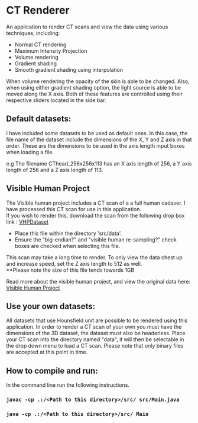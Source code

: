 # CT Renderer

An application to render CT scans and view the data using various techniques, including:
* Normal CT rendering
* Maximum Intensity Projection
* Volume rendering
* Gradient shading
* Smooth gradient shading using interpolation

When volume rendering the opacity of the skin is able to be changed. Also, when using either gradient shading option, the light source is able to be moved along the X axis. Both of these features are controlled using their respective sliders located in the side bar.

## Default datasets:
I have included some datasets to be used as default ones. In this case, the file name of the dataset include the dimensions of the X, Y and Z axis in that order. These are the dimensions to be used in the axis length input boxes when loading a file.

e.g  The filename CThead_256x256x113 has an X axis length of 256, a Y axis length of 256 and a Z axis length of 113.

## Visible Human Project
The Visible human project includes a CT scan of a a full human cadaver. I have processed this CT scan for use in this application. <br>If you wish to render this, download the scan from the following drop box link : [VHPDataset](https://www.dropbox.com/s/r5sac892nje8ixk/VH_FULL_512_512_1734?dl=0)
* Place this file within the directory 'src/data'.
* Ensure the "big-endian?" and "visible human re-sampling?" check boxes are checked when selecting this file.

This scan may take a long time to render. To only view the data chest up and increase speed, set the Z axis length to 512 as well.
<br>**Please note the size of this file tends towards 1GB

Read more about the visible human project, and view the original data here: [Visible Human Project](https://www.nlm.nih.gov/research/visible/visible_human.html)


## Use your own datasets:
All datasets that use Hounsfield unit are possible to be rendered using this application. In order to render a CT scan of your own you must have the dimensions of the 3D dataset, the dataset must also be headerless. Place your CT scan into the directory named "data", it will then be selectable in the drop down menu to load a CT scan. Please note that only binary files are accepted at this point in time.

## How to compile and run:

In the command line run the following instructions.

### `javac -cp .:/<Path to this directory>/src/ src/Main.java`

### `java -cp .:/<Path to this directory>/src/ Main`

<br/>

